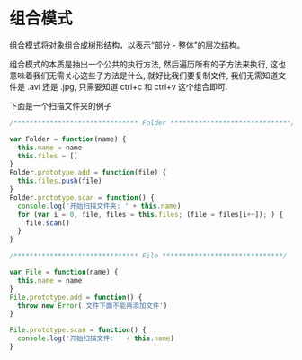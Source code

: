# 组合模式

组合模式将对象组合成树形结构，以表示“部分 - 整体”的层次结构。

组合模式的本质是抽出一个公共的执行方法, 然后遍历所有的子方法来执行, 这也意味着我们无需关心这些子方法是什么, 就好比我们要复制文件, 我们无需知道文件是 .avi 还是 .jpg, 只需要知道 ctrl+c 和 ctrl+v 这个组合即可.

下面是一个扫描文件夹的例子

```ts
/******************************* Folder ******************************/

var Folder = function(name) {
  this.name = name
  this.files = []
}
Folder.prototype.add = function(file) {
  this.files.push(file)
}
Folder.prototype.scan = function() {
  console.log('开始扫描文件夹: ' + this.name)
  for (var i = 0, file, files = this.files; (file = files[i++]); ) {
    file.scan()
  }
}
```

```ts
/******************************* File ******************************/

var File = function(name) {
  this.name = name
}
File.prototype.add = function() {
  throw new Error('文件下面不能再添加文件')
}

File.prototype.scan = function() {
  console.log('开始扫描文件: ' + this.name)
}
```
